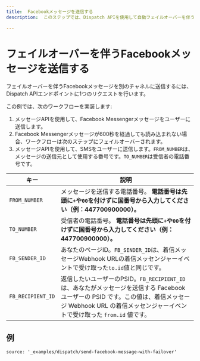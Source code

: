 ```yaml
---
title:  Facebookメッセージを送信する
description:  このステップでは、Dispatch APIを使用して自動フェイルオーバーを伴うFacebookのメッセージを送信する方法を学びます。この手順は、600秒が経過しても`messenger`メッセージが既読にならない場合、自動フェイルオーバーが発生し、SMSが送信される単純なワークフローを示しています。

---
```


フェイルオーバーを伴うFacebookメッセージを送信する
=============================

フェイルオーバーを伴うFacebookメッセージを別のチャネルに送信するには、Dispatch APIエンドポイントに1つのリクエストを行います。

この例では、次のワークフローを実装します:

1. メッセージAPIを使用して、Facebook Messengerメッセージをユーザーに送信します。
2. Facebook Messengerメッセージが600秒を経過しても読み込まれない場合、ワークフローは次のステップにフェイルオーバーされます。
3. メッセージAPIを使用して、SMSをユーザーに送信します。`FROM_NUMBER`は、メッセージの送信元として使用する番号です。`TO_NUMBER`は受信者の電話番号です。

|キー | 説明|
|-- | --|
|`FROM_NUMBER` | メッセージを送信する電話番号。 **電話番号は先頭に`+`や`00`を付けずに国番号から入力してください（例：447700900000）。** |
|`TO_NUMBER` | 受信者の電話番号。 **電話番号は先頭に`+`や`00`を付けずに国番号から入力してください（例：447700900000）。** |
|`FB_SENDER_ID` | あなたのページID。`FB_SENDER_ID`は、着信メッセージWebhook URLの着信メッセンジャーイベントで受け取った`to.id`値と同じです。|
|`FB_RECIPIENT_ID` | 返信したいユーザーのPSID。`FB_RECIPIENT_ID` は、あなたがメッセージを送信する Facebook ユーザーの PSID です。この値は、着信メッセージ Webhook URL の着信メッセンジャーイベントで受け取った `from.id` 値です。|

例
---

```code_snippets
source: '_examples/dispatch/send-facebook-message-with-failover'
```

